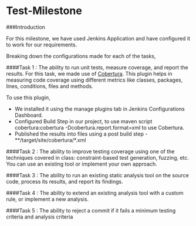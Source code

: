 # Test-Milestone

###Introduction

For this milestone, we have used Jenkins Application and have configured it to work for our requirements.

Breaking down the configurations made for each of the tasks,

####Task 1 : The ability to run unit tests, measure coverage, and report the results.
For this task, we made use of [Cobertura]. This plugin helps in measuring code coverage using different metrics like classes, packages, lines, conditions, files and methods. 

To use this plugin, 
- We installed it using the manage plugins tab in Jenkins Configurations Dashboard. 
- Configured Build Step in our project, to use maven script cobertura:cobertura -Dcobertura.report.format=xml to use Cobertura.
- Published the results into files using a post build step - **/target/site/cobertura/*.xml

####Task 2 : The ability to improve testing coverage using one of the techniques covered in class: constraint-based test generation, fuzzing, etc. You can use an existing tool or implement your own approach.


####Task 3 : The ability to run an existing static analysis tool on the source code, process its results, and report its findings.


####Task 4 : The ability to extend an existing analysis tool with a custom rule, or implement a new analysis.

####Task 5 : The ability to reject a commit if it fails a minimum testing criteria and analysis criteria

[Cobertura]: https://wiki.jenkins-ci.org/display/JENKINS/Cobertura+Plugin

